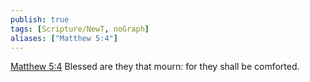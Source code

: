 ```yaml
---
publish: true
tags: [Scripture/NewT, noGraph]
aliases: ["Matthew 5:4"]
---
```

[Matthew 5:4](https://churchofjesuschrist.org/study/scriptures/nt/matt/5?lang=eng&id=p4#p4) Blessed are they that mourn: for they shall be comforted.

